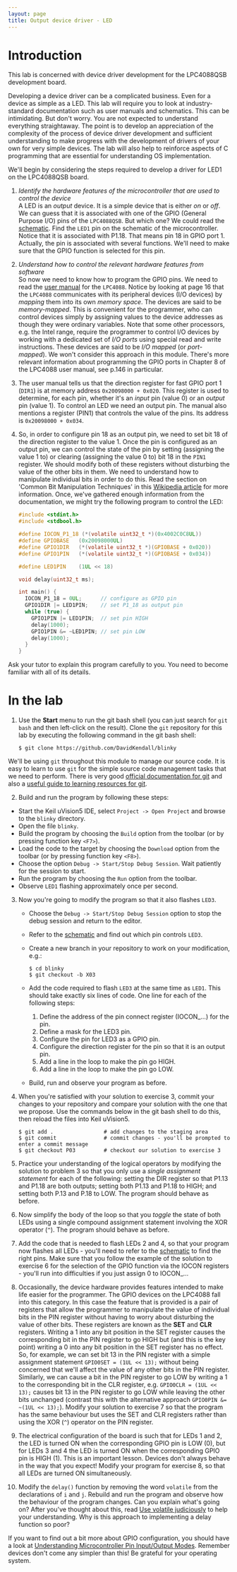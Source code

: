```yaml
---
layout: page
title: Output device driver - LED
---
```


# Introduction

This lab is concerned with device driver development for the
LPC4088QSB development board.  

Developing a device driver can be a complicated business. Even for a
device as simple as a LED. This lab will require you to look at
industry-standard documentation such as user manuals and
schematics. This can be intimidating.  But don't worry. You are not
expected to understand everything straightaway. The point is to
develop an appreciation of the complexity of the process of device
driver development and sufficient understanding to make progress with
the development of drivers of your own for very simple devices. The
lab will also help to reinforce aspects of C programming that are
essential for understanding OS implementation.

We'll begin by considering the steps required to develop a driver for
LED1 on the LPC4088QSB board.

1. *Identify the hardware features of the microcontroller that are
  used to control the device* <br/> A LED is an *output* device.  It
  is a simple device that is either *on* or *off*. We can guess that
  it is associated with one of the GPIO (General Purpose I/O) pins of
  the `LPC4088QSB`. But which one? We could read the
  [schematic]({{site.raurl}}/LPC4088_QuickStart_Board_revB.pdf). Find
  the `LED1` pin on the schematic of the microcontroller. Notice that
  it is associated with P1.18. That means pin 18 in GPIO
  port&nbsp;1. Actually, the pin is associated with several functions.
  We'll need to make sure that the GPIO function is selected for this pin.

2. *Understand how to control the relevant hardware features from
  software* <br/> So now we need to know how to program the GPIO
  pins. We need to read the [user manual]({{site.raurl}}/UM10562.pdf)
  for the `LPC4088`. Notice by looking at page 16 that the `LPC4088`
  communicates with its peripheral devices (I/O devices) by *mapping*
  them into its own *memory space*. The devices are said to be
  *memory-mapped*. This is convenient for the programmer, who can
  control devices simply by assigning values to the device addresses
  as though they were ordinary variables. Note that some other
  processors, e.g. the Intel range, require the programmer to control
  I/O devices by working with a dedicated set of *I/O ports* using
  special read and write instructions. These devices are said to be
  *I/O mapped* (or *port-mapped*).  We won't consider this approach in
  this module. There's more relevant information about programming the
  GPIO ports in Chapter 8 of the LPC4088 user manual, see p.146 in
  particular.

3. The user manual tells us that the direction register for fast
  GPIO port&nbsp;1 (`DIR1`) is at memory address
  `0x20098000 + 0x020`. This register is used to determine, for each
  pin, whether it's an *input* pin (value 0) or an *output*
  pin (value 1). To control an LED we need an output pin. The manual
  also mentions a register (PIN1) that controls the value
  of the pins. Its address is `0x20098000 + 0x034`.

4. So, in order to configure pin 18 as an output pin, we need to set
  bit 18 of the direction register to the value 1.  Once the pin is
  configured as an output pin, we can control the state of the pin by
  setting (assigning the value 1 to) or clearing (assigning the value
  0 to) bit 18 in the `PIN1` register. We should modify both of these
  registers without disturbing the value of the other bits in them. We
  need to understand how to manipulate individual bits in order to do
  this. Read the section on 'Common Bit Manipulation Techniques' in
  this [Wikipedia
  article](http://en.wikipedia.org/wiki/Bit_manipulation) for more
  information.  Once, we've gathered enough information from the
  documentation, we might try the following program to control the
  LED:

    ``` C
    #include <stdint.h>
    #include <stdbool.h>

    #define IOCON_P1_18 (*(volatile uint32_t *)(0x4002C0C8UL))
    #define GPIOBASE   (0x20098000UL)
    #define GPIO1DIR   (*(volatile uint32_t *)(GPIOBASE + 0x020))
    #define GPIO1PIN   (*(volatile uint32_t *)(GPIOBASE + 0x034))

    #define LED1PIN    (1UL << 18)

    void delay(uint32_t ms);

    int main() {
      IOCON_P1_18 = 0UL;      // configure as GPIO pin
      GPIO1DIR |= LED1PIN;    // set P1_18 as output pin
      while (true) {
        GPIO1PIN |= LED1PIN;  // set pin HIGH
        delay(1000);
        GPIO1PIN &= ~LED1PIN; // set pin LOW
        delay(1000);
      }
    }
    ```
Ask your tutor to explain this program carefully to you. You need to become
familiar with all of its details.


# In the lab

1. Use the **Start** menu to run the git bash shell (you can just search for `git bash` and then left-click on the result). Clone the `git` repository for this lab by executing the following command in the git bash shell:

    ``` shell-session
    $ git clone https://github.com/DavidKendall/blinky 
    ```
We'll be using `git` throughout this module to manage our source code. It is
easy to learn to use `git` for the simple source code management tasks that
we need to perform. There is very good [official documentation for git](http://git-scm.com/doc) and also a [useful guide to learning resources for git](https://help.github.com/articles/good-resources-for-learning-git-and-github/).

2. Build and run the program by following these steps: 
  * Start the Keil uVision5 IDE, select `Project -> Open Project` and 
    browse to the `blinky` directory.  
  * Open the file `blinky`.  
  * Build the program by choosing the `Build` option from the toolbar (or by
    pressing function key `<F7>`).  
  * Load the code to the target by choosing the `Download` option from the 
    toolbar (or by pressing function key `<F8>`).
  * Choose the option `Debug -> Start/Stop Debug Session`. Wait patiently for
    the session to start.
  * Run the program by choosing the `Run` option from the toolbar.
  * Observe `LED1` flashing approximately once per second.

3. Now you're going to modify the program so that it also flashes `LED3`.
    * Choose the `Debug -> Start/Stop Debug Session` option to stop the debug
session and return to the editor. 
    * Refer to the [schematic]({{site.raurl}}/LPC4088_QuickStart_Board_revB.pdf) and find out which pin controls `LED3`.
    * Create a new branch in your repository to work on your modification, e.g.:

	    ``` shell-session
	    $ cd blinky
	    $ git checkout -b X03
	    ```
    * Add the code required to flash `LED3` at the same time as `LED1`. This
should take exactly six lines of code. One line for each of the following
steps:
        1. Define the address of the pin connect register (IOCON_...) for
           the pin.
        2. Define a mask for the LED3 pin.
        3. Configure the pin for LED3 as a GPIO pin.
        4. Configure the direction register for the pin so that it is an
           output pin.
        5. Add a line in the loop to make the pin go HIGH.
        6. Add a line in the loop to make the pin go LOW.
    * Build, run and observe your program as before.

4. When you're satisfied with your solution to exercise 3, commit your
changes to your repository and compare your solution with the one that
we propose. Use the commands below in the git bash shell to do this,
then reload the files into Keil uVision5.

    ``` shell-session  
    $ git add .                # add changes to the staging area 
    $ git commit               # commit changes - you'll be prompted to enter a commit message 
    $ git checkout P03         # checkout our solution to exercise 3 
    ``` 
    
5. Practice your understanding of the logical operators by
modifying the solution to problem 3 so that you only use a *single
assignment statement* for each of the following: setting the DIR
register so that P1.13 and P1.18 are both outputs; setting both P1.13
and P1.18 to HIGH; and setting both P.13 and P.18 to LOW. The program
should behave as before. 

6. Now simplify the body of the loop so that you *toggle* the state of
both LEDs using a single compound assignment statement involving
the XOR operator (`^`). The program should behave as before.

7. Add the code that is needed to flash LEDs 2 and 4, so that your
program now flashes all LEDs - you'll need to refer to the
[schematic]({{site.raurl}}/LPC4088_QuickStart_Board_revB.pdf) to find
the right pins. Make sure that you follow the example of the solution
to exercise 6 for the selection of the GPIO function via the IOCON
registers - you'll run into difficulties if you just assign 0 to
IOCON_...

8. Occasionally, the device hardware provides features intended to
make life easier for the programmer. The GPIO devices on the LPC4088
fall into this category. In this case the feature that is provided is
a pair of registers that allow the programmer to manipulate the value
of individual bits in the PIN register without having to worry about
disturbing the value of other bits. These registers are known as the
**SET** and **CLR** registers. Writing a 1 into any bit position in
the SET register causes the corresponding bit in the PIN register to
go HIGH but (and this is the key point) writing a 0 into any bit
position in the SET register has no effect. So, for example, we can
set bit 13 in the PIN register with a simple assignment statement
`GPIO0SET = (1UL << 13);` without being concerned that we'll affect
the value of any other bits in the PIN register. Similarly, we can
cause a bit in the PIN register to go LOW by writing a 1 to the
corresponding bit in the CLR register, e.g. `GPIO0CLR = (1UL << 13);`
causes bit 13 in the PIN register to go LOW while leaving the other
bits unchanged (contrast this with the alternative approach `GPIO0PIN
&= ~(1UL << 13);`). Modify your solution to exercise 7 so that the
program has the same behaviour but uses the SET and CLR registers
rather than using the XOR (`^`) operator on the PIN register.

9. The electrical configuration of the board is such that for LEDs 1
and 2, the LED is turned ON when the corresponding GPIO pin is LOW
(0), but for LEDs 3 and 4 the LED is turned ON when the corresponding
GPIO pin is HIGH (1). This is an important lesson. Devices don't
always behave in the way that you expect! Modify your program for
exercise 8, so that all LEDs are turned ON simultaneously.
  
10. Modify the `delay()` function by removing the word `volatile` from
the declarations of `i` and `j`. Rebuild and run the program and
observe how the behaviour of the program changes. Can you explain
what's going on? After you've thought about this, read [Use volatile
judiciously](http://www.embedded.com/electronics-blogs/programming-pointers/4025583/Use-volatile-judiciously)
to help your understanding. Why is this approach to implementing a
delay function so poor?


If you want to find out a bit more about GPIO configuration, you
should have a look at [Understanding Microcontroller Pin Input/Output
Modes](http://coactionos.com/embedded%20design%20tips/2013/10/21/Tips-Understanding-Microcontroller-Pin-Input-Output-Modes/). Remember
devices don't come any simpler than this!  Be grateful for your
operating system.


	